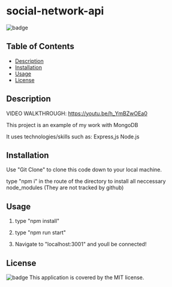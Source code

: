 # social-network-api

![badge](https://img.shields.io/badge/license-MIT-brightgreen)<br />

## Table of Contents
- [Description](#description)
- [Installation](#installation)
- [Usage](#usage)
- [License](#license)
    
## Description

VIDEO WALKTHROUGH: https://youtu.be/h_YmBZwOEa0

This project is an example of my work with MongoDB

It uses technologies/skills such as:
Express,js
Node.js

## Installation

Use "Git Clone" to clone this code down to your local machine.

type "npm i" in the route of the directory to install all neccessary node_modules (They are not tracked by github)

## Usage

1. type "npm install"

2. type "npm run start"

3. Navigate to "localhost:3001" and youll be connected!

## License

![badge](https://img.shields.io/badge/license-MIT-brightgreen)
This application is covered by the MIT license. 